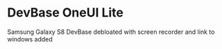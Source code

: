 # DevBase OneUI Lite
 Samsung Galaxy S8 DevBase debloated with screen recorder and link to windows added
